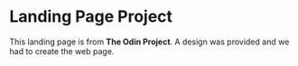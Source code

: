 # Landing Page Project

This landing page is from **The Odin Project**. A design was provided and we had to create the web page.